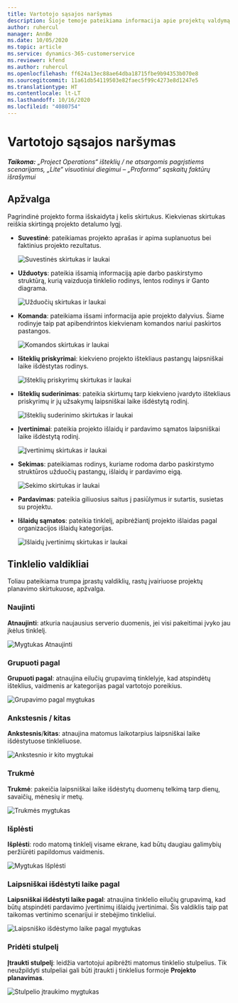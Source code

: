 ```yaml
---
title: Vartotojo sąsajos naršymas
description: Šioje temoje pateikiama informacija apie projektų valdymą „Dynamics 365 Project Operations“.
author: ruhercul
manager: AnnBe
ms.date: 10/05/2020
ms.topic: article
ms.service: dynamics-365-customerservice
ms.reviewer: kfend
ms.author: ruhercul
ms.openlocfilehash: ff624a13ec88ae64dba18715fbe9b94353b070e8
ms.sourcegitcommit: 11a61db54119503e82faec5f99c4273e8d1247e5
ms.translationtype: HT
ms.contentlocale: lt-LT
ms.lasthandoff: 10/16/2020
ms.locfileid: "4080754"
---
```

# <a name="navigating-the-user-interface"></a>Vartotojo sąsajos naršymas

_**Taikoma:** „Project Operations“ išteklių / ne atsargomis pagrįstiems scenarijams, „Lite“ visuotiniui diegimui – „Proforma“ sąskaitų faktūrų išrašymui_

## <a name="overview"></a>Apžvalga

Pagrindinė projekto forma išskaidyta į kelis skirtukus. Kiekvienas skirtukas reiškia skirtingą projekto detalumo lygį.

- **Suvestinė**: pateikiamas projekto aprašas ir apima suplanuotus bei faktinius projekto rezultatus.

    ![Suvestinės skirtukas ir laukai](media/navigation7.png)

- **Užduotys**: pateikia išsamią informaciją apie darbo paskirstymo struktūrą, kurią vaizduoja tinklelio rodinys, lentos rodinys ir Ganto diagrama.

    ![Užduočių skirtukas ir laukai](media/navigation8.png)

- **Komanda**: pateikiama išsami informacija apie projekto dalyvius. Šiame rodinyje taip pat apibendrintos kiekvienam komandos nariui paskirtos pastangos.

    ![Komandos skirtukas ir laukai](media/navigation9.png)

- **Išteklių priskyrimai**: kiekvieno projekto ištekliaus pastangų laipsniškai laike išdėstytas rodinys.

    ![Išteklių priskyrimų skirtukas ir laukai](media/navigation10.png)

- **Išteklių suderinimas**: pateikia skirtumų tarp kiekvieno įvardyto ištekliaus priskyrimų ir jų užsakymų laipsniškai laike išdėstytą rodinį.

    ![Išteklių suderinimo skirtukas ir laukai](media/navigation11.png)

- **Įvertinimai**: pateikia projekto išlaidų ir pardavimo sąmatos laipsniškai laike išdėstytą rodinį.

    ![Įvertinimų skirtukas ir laukai](media/navigation12.png)

- **Sekimas**: pateikiamas rodinys, kuriame rodoma darbo paskirstymo struktūros užduočių pastangų, išlaidų ir pardavimo eigą.

    ![Sekimo skirtukas ir laukai](media/navigation13.png)

- **Pardavimas**: pateikia giliuosius saitus į pasiūlymus ir sutartis, susietas su projektu.

- **Išlaidų sąmatos**: pateikia tinklelį, apibrėžiantį projekto išlaidas pagal organizacijos išlaidų kategorijas.

    ![Išlaidų įvertinimų skirtukas ir laukai](media/navigation14.png)

## <a name="grid-controls"></a>Tinklelio valdikliai

Toliau pateikiama trumpa įprastų valdiklių, rastų įvairiuose projektų planavimo skirtukuose, apžvalga.

### <a name="refresh"></a>Naujinti

**Atnaujinti**: atkuria naujausius serverio duomenis, jei visi pakeitimai įvyko jau įkėlus tinklelį.

![Mygtukas Atnaujinti](media/navigation7.png)

### <a name="group-by"></a>Grupuoti pagal

**Grupuoti pagal**: atnaujina eilučių grupavimą tinklelyje, kad atspindėtų išteklius, vaidmenis ar kategorijas pagal vartotojo poreikius.

![Grupavimo pagal mygtukas](media/navigation6.png)

### <a name="previousnext"></a>Ankstesnis / kitas

**Ankstesnis**/**kitas**: atnaujina matomus laikotarpius laipsniškai laike išdėstytuose tinkleliuose.

![Ankstesnio ir kito mygtukai](media/navigation2.png)

### <a name="timescale"></a>Trukmė

**Trukmė**: pakeičia laipsniškai laike išdėstytų duomenų telkimą tarp dienų, savaičių, mėnesių ir metų.

![Trukmės mygtukas](media/navigation3.png)

### <a name="expand"></a>Išplėsti

**Išplėsti**: rodo matomą tinklelį visame ekrane, kad būtų daugiau galimybių peržiūrėti papildomus vaidmenis.

![Mygtukas Išplėsti](media/navigation4.png)

### <a name="time-phase-by"></a>Laipsniškai išdėstyti laike pagal

**Laipsniškai išdėstyti laike pagal**: atnaujina tinklelio eilučių grupavimą, kad būtų atspindėti pardavimo įvertinimų išlaidų įvertinimai. Šis valdiklis taip pat taikomas vertinimo scenarijui ir stebėjimo tinkleliui.

![Laipsniško išdėstymo laike pagal mygtukas](media/navigation0.png)

### <a name="add-column"></a>Pridėti stulpelį

**Įtraukti stulpelį**: leidžia vartotojui apibrėžti matomus tinklelio stulpelius. Tik neužpildyti stulpeliai gali būti įtraukti į tinklelius formoje **Projekto planavimas**.

![Stulpelio įtraukimo mygtukas](media/navigation5.png)
